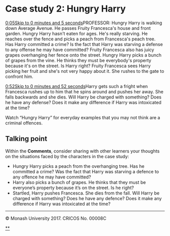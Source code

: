 # Case study 2: Hungry Harry

[0:05Skip to 0 minutes and 5 seconds](https://www.futurelearn.com/courses/law-for-non-lawyers/3/steps/177747#)PROFESSOR: Hungry Harry is walking down Average Avenue. He passes Fruity Francesca's house and front garden. Hungry Harry hasn't eaten for ages. He's really starving. He reaches over the fence and picks a peach from Francesca's peach tree. Has Harry committed a crime? Is the fact that Harry was starving a defense to any offense he may have committed? Fruity Francesca also has juicy grapes overhanging her fence onto the street. Hungry Harry picks a bunch of grapes from the vine. He thinks they must be everybody's property because it's on the street. Is Harry right? Fruity Francesca sees Harry picking her fruit and she's not very happy about it. She rushes to the gate to confront him.

[0:52Skip to 0 minutes and 52 seconds](https://www.futurelearn.com/courses/law-for-non-lawyers/3/steps/177747#)Harry gets such a fright when Francesca rushes up to him that he spins around and pushes her away. She falls backwards and she dies. Will Harry be charged with something? Does he have any defense? Does it make any difference if Harry was intoxicated at the time?

Watch “Hungry Harry” for everyday examples that you may not think are a criminal offences.

## Talking point

Within the **Comments**, consider sharing with other learners your thoughts on the situations faced by the characters in the case study:

- Hungry Harry picks a peach from the overhanging tree. Has he committed a crime? Was the fact that Harry was starving a defence to any offence he may have committed?
- Harry also picks a bunch of grapes. He thinks that they must be everyone’s property because it’s on the street. Is he right?
- Startled, Harry pushes Francesca. She dies from the fall. Will Harry be charged with something? Does he have any defence? Does it make any difference if Harry was intoxicated at the time?

------

© Monash University 2017. CRICOS No. 00008C

[**](https://www.futurelearn.com/courses/law-for-non-lawyers/3/steps/177747#fl-comments)